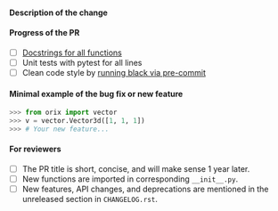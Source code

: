 #### Description of the change


#### Progress of the PR
- [ ] [Docstrings for all functions](https://github.com/numpy/numpy/blob/master/doc/example.py)
- [ ] Unit tests with pytest for all lines
- [ ] Clean code style by [running black via pre-commit](https://orix.readthedocs.io/en/latest/contributing.html#code-style)

#### Minimal example of the bug fix or new feature
```python
>>> from orix import vector
>>> v = vector.Vector3d([1, 1, 1])
>>> # Your new feature...
```

#### For reviewers
<!-- Don't remove the checklist below. -->
- [ ] The PR title is short, concise, and will make sense 1 year later.
- [ ] New functions are imported in corresponding `__init__.py`.
- [ ] New features, API changes, and deprecations are mentioned in the
      unreleased section in `CHANGELOG.rst`.
